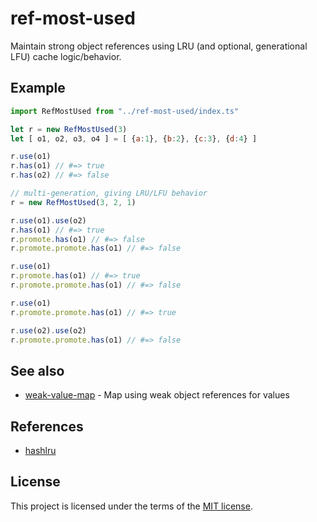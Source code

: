 # ref-most-used

Maintain strong object references using LRU (and optional, generational LFU) cache logic/behavior.

## Example

```js
import RefMostUsed from "../ref-most-used/index.ts"

let r = new RefMostUsed(3)
let [ o1, o2, o3, o4 ] = [ {a:1}, {b:2}, {c:3}, {d:4} ]

r.use(o1)
r.has(o1) // #=> true
r.has(o2) // #=> false

// multi-generation, giving LRU/LFU behavior
r = new RefMostUsed(3, 2, 1)

r.use(o1).use(o2)
r.has(o1) // #=> true
r.promote.has(o1) // #=> false
r.promote.promote.has(o1) // #=> false

r.use(o1)
r.promote.has(o1) // #=> true
r.promote.promote.has(o1) // #=> false

r.use(o1)
r.promote.promote.has(o1) // #=> true

r.use(o2).use(o2)
r.promote.promote.has(o1) // #=> false
```

## See also

* [weak-value-map](https://github.com/jabr/weak-value-map) - Map using weak object references for values

## References

* [hashlru](https://github.com/dominictarr/hashlru)

## License

This project is licensed under the terms of the [MIT license](LICENSE.txt).
